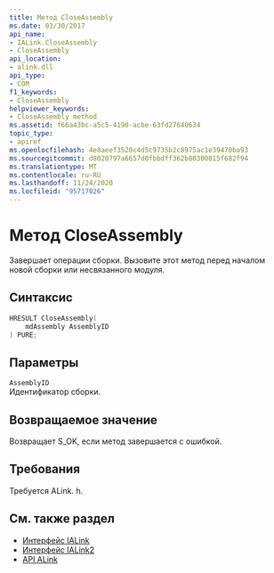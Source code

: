 ```yaml
---
title: Метод CloseAssembly
ms.date: 03/30/2017
api_name:
- IALink.CloseAssembly
- CloseAssembly
api_location:
- alink.dll
api_type:
- COM
f1_keywords:
- CloseAssembly
helpviewer_keywords:
- CloseAssembly method
ms.assetid: f66a43bc-a5c5-4190-acbe-63fd27640634
topic_type:
- apiref
ms.openlocfilehash: 4e8aeef3520c4d5c9735b2c8975ac1e39470ba93
ms.sourcegitcommit: d8020797a6657d0fbbdff362b80300815f682f94
ms.translationtype: MT
ms.contentlocale: ru-RU
ms.lasthandoff: 11/24/2020
ms.locfileid: "95717026"
---
```

# <a name="closeassembly-method"></a>Метод CloseAssembly

Завершает операции сборки. Вызовите этот метод перед началом новой сборки или несвязанного модуля.  
  
## <a name="syntax"></a>Синтаксис  
  
```cpp  
HRESULT CloseAssembly(  
    mdAssembly AssemblyID  
) PURE;  
```  
  
## <a name="parameters"></a>Параметры  

 `AssemblyID`  
 Идентификатор сборки.  
  
## <a name="return-value"></a>Возвращаемое значение  

 Возвращает S_OK, если метод завершается с ошибкой.  
  
## <a name="requirements"></a>Требования  

 Требуется ALink. h.  
  
## <a name="see-also"></a>См. также раздел

- [Интерфейс IALink](ialink-interface.md)
- [Интерфейс IALink2](ialink2-interface.md)
- [API ALink](index.md)
